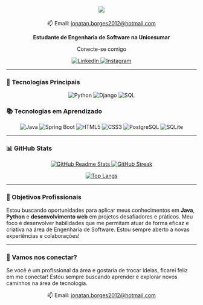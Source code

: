 <h1 align="center">
  <a href="https://git.io/typing-svg">
    <img src="https://readme-typing-svg.herokuapp.com?font=Fira+Code&size=30&duration=2000&pause=500&color=0ECFF7&width=450&lines=Oi!+%F0%9F%91%8B;Eu+sou+Jonathan+Borges...+;Prazer+em+conhecer+voc%C3%AA!&center=true&size=30" />
  </a>
</h1>

<p align="center">
  📫 Email: <a href="mailto:jonatan.borges2012@hotmail.com">jonatan.borges2012@hotmail.com</a>
</p>

<p align="center">
  <strong>Estudante de Engenharia de Software na Unicesumar</strong>
</p>

<p align="center">Conecte-se comigo</p>
<p align="center">
  <a href="https://www.linkedin.com/in/jhonedev/">
    <img src="https://img.shields.io/badge/LinkedIn-0077B5?style=for-the-badge&logo=linkedin&logoColor=white" alt="LinkedIn">
  </a>
  <a href="https://www.instagram.com/_baruc96/">
    <img src="https://img.shields.io/badge/-Instagram-%23E4405F?style=for-the-badge&logo=instagram&logoColor=white" alt="Instagram">
  </a>
</p>

---

### 🔧 Tecnologias Principais
<p align="center">
  <img src="https://img.shields.io/badge/python-3670A0?style=for-the-badge&logo=python&logoColor=ffdd54" alt="Python">
  <img src="https://img.shields.io/badge/django-%23092E20.svg?style=for-the-badge&logo=django&logoColor=white" alt="Django">
  <img src="https://img.shields.io/badge/SQL-%233366cc.svg?style=for-the-badge&logo=sql&logoColor=white" alt="SQL">
</p>

### 📚 Tecnologias em Aprendizado
<p align="center">
  <img src="https://img.shields.io/badge/java-%23ED8B00.svg?style=for-the-badge&logo=openjdk&logoColor=white" alt="Java">
  <img src="https://img.shields.io/badge/springboot-%236DB33F.svg?style=for-the-badge&logo=spring&logoColor=white" alt="Spring Boot">
  <img src="https://img.shields.io/badge/html5-%23E34F26.svg?style=for-the-badge&logo=html5&logoColor=white" alt="HTML5">
  <img src="https://img.shields.io/badge/css3-%231572B6.svg?style=for-the-badge&logo=css3&logoColor=white" alt="CSS3">
  <img src="https://img.shields.io/badge/PostgreSQL-316192?style=for-the-badge&logo=postgresql&logoColor=white" alt="PostgreSQL">
  <img src="https://img.shields.io/badge/SQLite-07405E?style=for-the-badge&logo=sqlite&logoColor=white" alt="SQLite">
</p>

---

### 📊 GitHub Stats
<p align="center">
  <a href="https://github.com/anuraghazra/github-readme-stats">
    <img src="https://github-readme-stats.vercel.app/api?username=jhonedev&show_icons=true&theme=dracula&bg_color=000&title_color=30A3DC&text_color=FFF" alt="GitHub Readme Stats">
  </a>
  <a href="https://git.io/streak-stats">
    <img src="https://streak-stats.demolab.com/?user=jhonedev&theme=dracula&background=000&border=FFFFFF&dates=FFF&ring=30A3DC" alt="GitHub Streak">
  </a>
</p>

<p align="center">
  <a href="https://github.com/anuraghazra/github-readme-stats">
    <img src="https://github-readme-stats.vercel.app/api/top-langs/?username=jhonedev&layout=compact&theme=dracula&bg_color=000&title_color=30A3DC&text_color=FFF" alt="Top Langs">
  </a>
</p>

---

### 💼 Objetivos Profissionais
Estou buscando oportunidades para aplicar meus conhecimentos em **Java**, **Python** e **desenvolvimento web** em projetos desafiadores e práticos. Meu foco é desenvolver habilidades que me permitam atuar de forma eficaz e criativa na área de Engenharia de Software. Estou sempre aberto a novas experiências e colaborações!

---

### 🌱 Vamos nos conectar?
Se você é um profissional da área e gostaria de trocar ideias, ficarei feliz em me conectar! Estou sempre buscando aprender e explorar novos caminhos na área de tecnologia.

<p align="center">
  📫 Email: <a href="mailto:jonatan.borges2012@hotmail.com">jonatan.borges2012@hotmail.com</a>
</p>

